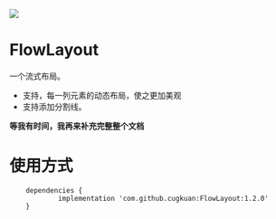[![](https://jitpack.io/v/cugkuan/FlowLayout.svg)](https://jitpack.io/#cugkuan/FlowLayout)
# FlowLayout
一个流式布局。
- 支持，每一列元素的动态布局，使之更加美观
- 支持添加分割线。

**等我有时间，我再来补充完整整个文档**
# 使用方式
```
	dependencies {
	        implementation 'com.github.cugkuan:FlowLayout:1.2.0'
	}
```
